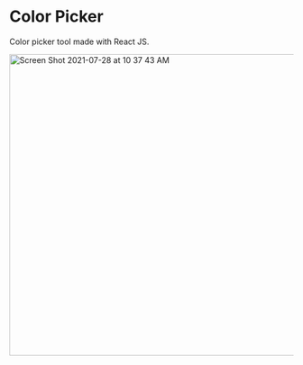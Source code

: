 # Color Picker

Color picker tool made with React JS. 

<img width="535" alt="Screen Shot 2021-07-28 at 10 37 43 AM" src="https://user-images.githubusercontent.com/81791251/127341897-91fb317b-8f86-4f6b-83a8-9cbf7ba6644d.png">
